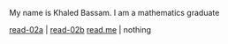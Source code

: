 My name is Khaled Bassam. I am a mathematics graduate

[read-02a](https://khaledbassam424.github.io/Reading-notes/read-02a) | [read-02b](https://khaledbassam424.github.io/Reading-notes/read-02b)
[read.me](https://khaledbassam424.github.io/Reading-notes/) | nothing
